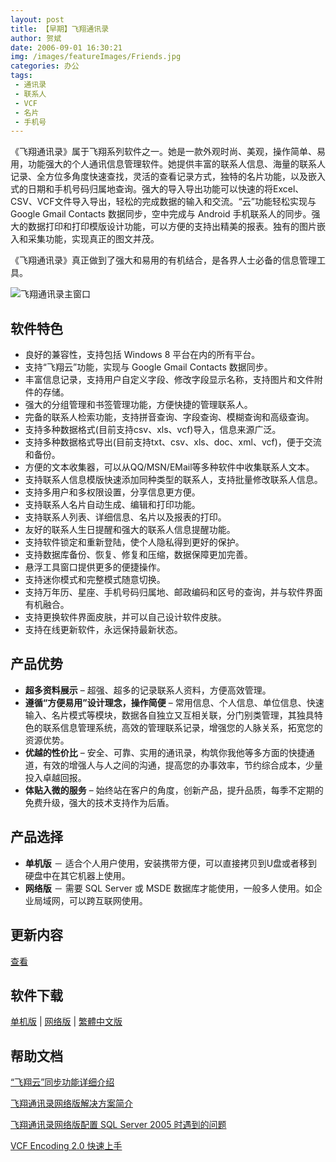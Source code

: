 ```yaml
---
layout: post
title: 【早期】飞翔通讯录
author: 贺斌
date: 2006-09-01 16:30:21
img: /images/featureImages/Friends.jpg
categories: 办公
tags:
 - 通讯录
 - 联系人
 - VCF
 - 名片
 - 手机号
---
```



《飞翔通讯录》属于飞翔系列软件之一。她是一款外观时尚、美观，操作简单、易用，功能强大的个人通讯信息管理软件。她提供丰富的联系人信息、海量的联系人记录、全方位多角度快速查找，灵活的查看记录方式，独特的名片功能，以及嵌入式的日期和手机号码归属地查询。强大的导入导出功能可以快速的将Excel、CSV、VCF文件导入导出，轻松的完成数据的输入和交流。“云”功能轻松实现与 Google Gmail Contacts 数据同步，空中完成与 Android 手机联系人的同步。强大的数据打印和打印模版设计功能，可以方便的支持出精美的报表。独有的图片嵌入和采集功能，实现真正的图文并茂。

《飞翔通讯录》真正做到了强大和易用的有机结合，是各界人士必备的信息管理工具。

<img src="/images/飞翔通讯录-main.png" alt="飞翔通讯录主窗口" />

## 软件特色

- 良好的兼容性，支持包括 Windows 8 平台在内的所有平台。
- 支持“飞翔云”功能，实现与 Google Gmail Contacts 数据同步。
- 丰富信息记录，支持用户自定义字段、修改字段显示名称，支持图片和文件附件的存储。
- 强大的分组管理和书签管理功能，方便快捷的管理联系人。
- 完备的联系人检索功能，支持拼音查询、字段查询、模糊查询和高级查询。
- 支持多种数据格式(目前支持csv、xls、vcf)导入，信息来源广泛。
- 支持多种数据格式导出(目前支持txt、csv、xls、doc、xml、vcf)，便于交流和备份。
- 方便的文本收集器，可以从QQ/MSN/EMail等多种软件中收集联系人文本。
- 支持联系人信息模版快速添加同种类型的联系人，支持批量修改联系人信息。
- 支持多用户和多权限设置，分享信息更方便。
- 支持联系人名片自动生成、编辑和打印功能。
- 支持联系人列表、详细信息、名片以及报表的打印。
- 友好的联系人生日提醒和强大的联系人信息提醒功能。
- 支持软件锁定和重新登陆，使个人隐私得到更好的保护。
- 支持数据库备份、恢复、修复和压缩，数据保障更加完善。
- 悬浮工具窗口提供更多的便捷操作。
- 支持迷你模式和完整模式随意切换。
-  支持万年历、星座、手机号码归属地、邮政编码和区号的查询，并与软件界面有机融合。
- 支持更换软件界面皮肤，并可以自己设计软件皮肤。
- 支持在线更新软件，永远保持最新状态。

## 产品优势

- **超多资料展示** – 超强、超多的记录联系人资料，方便高效管理。
- **遵循“方便易用”设计理念，操作简便** – 常用信息、个人信息、单位信息、快速输入、名片模式等模块，数据各自独立又互相关联，分门别类管理，其独具特色的联系信息管理系统，高效的管理联系记录，增强您的人脉关系，拓宽您的资源优势。
- **优越的性价比** – 安全、可靠、实用的通讯录，构筑你我他等多方面的快捷通道，有效的增强人与人之间的沟通，提高您的办事效率，节约综合成本，少量投入卓越回报。
- **体贴入微的服务** – 始终站在客户的角度，创新产品，提升品质，每季不定期的免费升级，强大的技术支持作为后盾。

## 产品选择

- **单机版** － 适合个人用户使用，安装携带方便，可以直接拷贝到U盘或者移到硬盘中在其它机器上使用。
- **网络版** － 需要 SQL Server 或 MSDE 数据库才能使用，一般多人使用。如企业局域网，可以跨互联网使用。

## 更新内容

[查看](/办公/friends-update/)

## 软件下载

[单机版](https://pan.baidu.com/share/link?shareid=3434587251&uk=2785281713) \| [网络版](https://pan.baidu.com/share/link?shareid=3490248451&uk=2785281713) \| [繁體中文版](https://pan.baidu.com/share/link?shareid=3500802240&uk=2785281713)

## 帮助文档

[“飞翔云”同步功能详细介绍](/images/Volisoft_“飞翔云”同步功能详细介绍.png)

[飞翔通讯录网络版解决方案简介](/images/Volisoft_飞翔通讯录网络版解决方案简介.png)

[飞翔通讯录网络版配置 SQL Server 2005 时遇到的问题](/images/Volisoft_飞翔通讯录网络版配置SQL-Server-2005时遇到的问题.png)

[VCF Encoding 2.0 快速上手](/images/Volisoft_VCF-Encoding-2.0-快速上手.png)